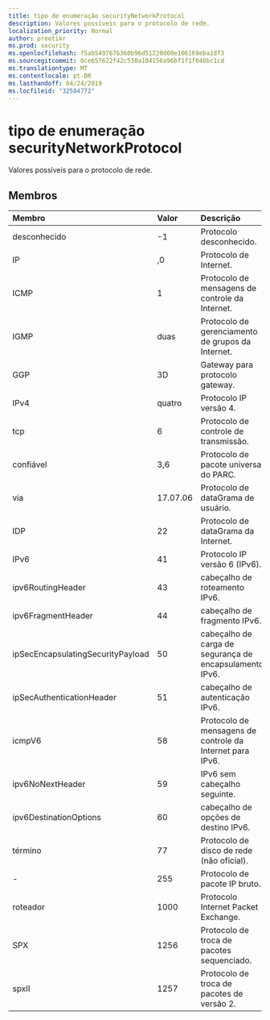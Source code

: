 ```yaml
---
title: tipo de enumeração securityNetworkProtocol
description: Valores possíveis para o protocolo de rede.
localization_priority: Normal
author: preetikr
ms.prod: security
ms.openlocfilehash: f5ab5497676360b96d51220d00e106169eba1df3
ms.sourcegitcommit: 0ce657622f42c510a104156a96bf1f1f040bc1cd
ms.translationtype: MT
ms.contentlocale: pt-BR
ms.lasthandoff: 04/24/2019
ms.locfileid: "32584772"
---
```

# <a name="securitynetworkprotocol-enum-type"></a>tipo de enumeração securityNetworkProtocol

Valores possíveis para o protocolo de rede.

## <a name="members"></a>Membros

|Membro|Valor|Descrição|
|:---|:---|:---|
|desconhecido|-1|Protocolo desconhecido.|
|IP|,0|Protocolo de Internet.|
|ICMP|1| Protocolo de mensagens de controle da Internet.|
|IGMP|duas| Protocolo de gerenciamento de grupos da Internet.|
|GGP|3D| Gateway para protocolo gateway.|
|IPv4|quatro| Protocolo IP versão 4.|
|tcp|6| Protocolo de controle de transmissão.|
|confiável|3,6| Protocolo de pacote universal do PARC.|
|via|17.07.06| Protocolo de dataGrama de usuário.|
|IDP|22| Protocolo de dataGrama da Internet.|
|IPv6|41| Protocolo IP versão 6 (IPv6).|
|ipv6RoutingHeader|43| cabeçalho de roteamento IPv6.|
|ipv6FragmentHeader|44| cabeçalho de fragmento IPv6.|
|ipSecEncapsulatingSecurityPayload|50| cabeçalho de carga de segurança de encapsulamento IPv6.|
|ipSecAuthenticationHeader|51| cabeçalho de autenticação IPv6.|
|icmpV6|58| Protocolo de mensagens de controle da Internet para IPv6.|
|ipv6NoNextHeader|59| IPv6 sem cabeçalho seguinte.|
|ipv6DestinationOptions|60| cabeçalho de opções de destino IPv6.|
|término|77| Protocolo de disco de rede (não oficial).|
|-|255| Protocolo de pacote IP bruto.|
|roteador|1000| Protocolo Internet Packet Exchange.|
|SPX|1256| Protocolo de troca de pacotes sequenciado.|
|spxII|1257| Protocolo de troca de pacotes de versão 2.|
